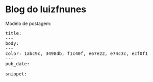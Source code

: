 # Blog do luizfnunes

<p>Modelo de postagem:</p>
<pre>
title:
---
body:
---
color: 1abc9c, 3498db, f1c40f, e67e22, e74c3c, ecf0f1
---
pub_date: 
---
snippet: 
</pre>
